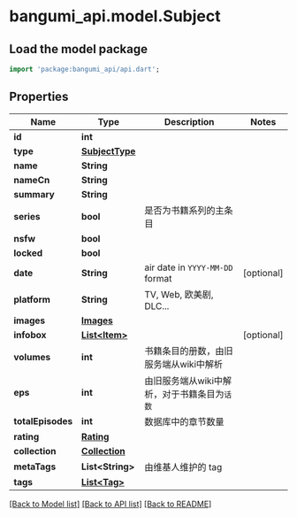 # bangumi_api.model.Subject

## Load the model package
```dart
import 'package:bangumi_api/api.dart';
```

## Properties
Name | Type | Description | Notes
------------ | ------------- | ------------- | -------------
**id** | **int** |  | 
**type** | [**SubjectType**](SubjectType.md) |  | 
**name** | **String** |  | 
**nameCn** | **String** |  | 
**summary** | **String** |  | 
**series** | **bool** | 是否为书籍系列的主条目 | 
**nsfw** | **bool** |  | 
**locked** | **bool** |  | 
**date** | **String** | air date in `YYYY-MM-DD` format | [optional] 
**platform** | **String** | TV, Web, 欧美剧, DLC... | 
**images** | [**Images**](Images.md) |  | 
**infobox** | [**List&lt;Item&gt;**](Item.md) |  | [optional] 
**volumes** | **int** | 书籍条目的册数，由旧服务端从wiki中解析 | 
**eps** | **int** | 由旧服务端从wiki中解析，对于书籍条目为`话数` | 
**totalEpisodes** | **int** | 数据库中的章节数量 | 
**rating** | [**Rating**](Rating.md) |  | 
**collection** | [**Collection**](Collection.md) |  | 
**metaTags** | **List&lt;String&gt;** | 由维基人维护的 tag | 
**tags** | [**List&lt;Tag&gt;**](Tag.md) |  | 

[[Back to Model list]](../README.md#documentation-for-models) [[Back to API list]](../README.md#documentation-for-api-endpoints) [[Back to README]](../README.md)


